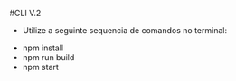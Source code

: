 #CLI V.2
- Utilize a seguinte sequencia de comandos no terminal:
* npm install
* npm run build
* npm start
